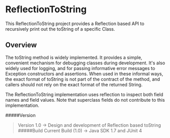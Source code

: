 # ReflectionToString

This ReflectionToString project provides a Reflection based API to recursively print out the toString of a specific Class.

Overview
-------------------
The toString method is widely implemented. It provides a simple, convenient mechanism for debugging classes during development. It's also widely used for logging, and for passing informative error messages to Exception constructors and assertions. When used in these informal ways, the exact format of toString is not part of the contract of the method, and callers should not rely on the exact format of the returned String.

The ReflectionToString implementation uses reflection to inspect both field names and field values. Note that superclass fields do not contribute to this implementation. 

#####Version
>Version 1.0 -> Design and development of Reflection based toString
#####Build
>Current Build (1.0) -> Java SDK 1.7 and JUnit 4
